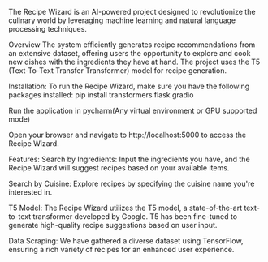 The Recipe Wizard is an AI-powered project designed to revolutionize the culinary world by leveraging machine learning and natural language processing techniques.

Overview
The system efficiently generates recipe recommendations from an extensive dataset, offering users the opportunity to explore and cook new dishes with the ingredients they have at hand. 
The project uses the T5 (Text-To-Text Transfer Transformer) model for recipe generation.

Installation:
To run the Recipe Wizard, make sure you have the following packages installed:
pip install transformers flask gradio

Run the application in pycharm(Any virtual environment or GPU supported mode)

Open your browser and navigate to http://localhost:5000 to access the Recipe Wizard.

Features:
Search by Ingredients: Input the ingredients you have, and the Recipe Wizard will suggest recipes based on your available items.

Search by Cuisine: Explore recipes by specifying the cuisine name you're interested in.

T5 Model:
The Recipe Wizard utilizes the T5 model, a state-of-the-art text-to-text transformer developed by Google. T5 has been fine-tuned to generate high-quality recipe suggestions based on user input.

Data Scraping:
We have gathered a diverse dataset using TensorFlow, ensuring a rich variety of recipes for an enhanced user experience.


